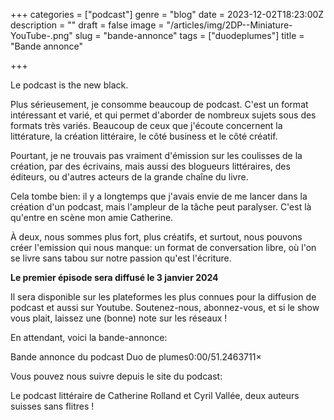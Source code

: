 +++
categories = ["podcast"]
genre = "blog"
date = 2023-12-02T18:23:00Z
description = ""
draft = false
image = "/articles/img/2DP--Miniature-YouTube-.png"
slug = "bande-annonce"
tags = ["duodeplumes"]
title = "Bande annonce"

+++


Le podcast is the new black.

Plus sérieusement, je consomme beaucoup de podcast. C'est un format intéressant et varié, et qui permet d'aborder de nombreux sujets sous des formats très variés. Beaucoup de ceux que j'écoute concernent la littérature, la création littéraire, le côté business et le côté créatif.

Pourtant, je ne trouvais pas vraiment d'émission sur les coulisses de la création, par des écrivains, mais aussi des blogueurs littéraires, des éditeurs, ou d'autres acteurs de la grande chaîne du livre.

Cela tombe bien: il y a longtemps que j'avais envie de me lancer dans la création d'un podcast, mais l'ampleur de la tâche peut paralyser. C'est là qu'entre en scène mon amie Catherine.

À deux, nous sommes plus fort, plus créatifs, et surtout, nous pouvons créer l'emission qui nous manque: un format de conversation libre, où l'on se livre sans tabou sur notre passion qu'est l'écriture.


__Le premier épisode sera diffusé le 3 janvier 2024__

Il sera disponible sur les plateformes les plus connues pour la diffusion de podcast et aussi sur Youtube. Soutenez-nous, abonnez-vous, et si le show vous plait, laissez une (bonne) note sur les réseaux !

En attendant, voici la bande-annonce:

Bande annonce du podcast Duo de plumes0:00/51.2463711×

Vous pouvez nous suivre depuis le site du podcast:

Le podcast littéraire de Catherine Rolland et Cyril Vallée, deux auteurs suisses sans flitres !